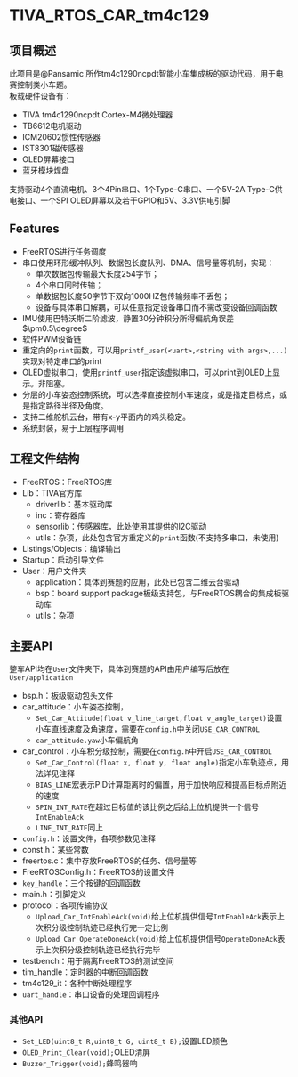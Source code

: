 # TIVA_RTOS_CAR_tm4c129

## 项目概述

此项目是@Pansamic 所作tm4c1290ncpdt智能小车集成板的驱动代码，用于电赛控制类小车题。  
板载硬件设备有：

- TIVA tm4c1290ncpdt Cortex-M4微处理器
- TB6612电机驱动
- ICM20602惯性传感器
- IST8301磁传感器
- OLED屏幕接口
- 蓝牙模块焊盘

支持驱动4个直流电机、3个4Pin串口、1个Type-C串口、一个5V-2A Type-C供电接口、一个SPI OLED屏幕以及若干GPIO和5V、3.3V供电引脚

## Features

- FreeRTOS进行任务调度
- 串口使用环形缓冲队列、数据包长度队列、DMA、信号量等机制，实现：
  - 单次数据包传输最大长度254字节；
  - 4个串口同时传输；
  - 单数据包长度50字节下双向1000HZ包传输频率不丢包；
  - 设备与具体串口解耦，可以任意指定设备串口而不需改变设备回调函数
- IMU使用巴特沃斯二阶滤波，静置30分钟积分所得偏航角误差$\pm0.5\degree$
- 软件PWM设备链
- 重定向的`print`函数，可以用`printf_user(<uart>,<string with args>,...)`实现对特定串口的print
- OLED虚拟串口，使用`printf_user`指定该虚拟串口，可以print到OLED上显示。非阻塞。
- 分层的小车姿态控制系统，可以选择直接控制小车速度，或是指定目标点，或是指定路径半径及角度。
- 支持二维舵机云台，带有x-y平面内的鸡头稳定。
- 系统封装，易于上层程序调用

## 工程文件结构

- FreeRTOS：FreeRTOS库
- Lib：TIVA官方库
  - driverlib：基本驱动库
  - inc：寄存器库
  - sensorlib：传感器库，此处使用其提供的I2C驱动
  - utils：杂项，此处包含官方重定义的`print`函数(不支持多串口，未使用)
- Listings/Objects：编译输出
- Startup：启动引导文件
- User：用户文件夹
  - application：具体到赛题的应用，此处已包含二维云台驱动
  - bsp：board support package板级支持包，与FreeRTOS耦合的集成板驱动库
  - utils：杂项

## 主要API

整车API均在`User`文件夹下，具体到赛题的API由用户编写后放在`User/application`

- bsp.h：板级驱动包头文件
- car_attitude：小车姿态控制，
  - `Set_Car_Attitude(float v_line_target,float v_angle_target)`设置小车直线速度及角速度，需要在`config.h`中关闭`USE_CAR_CONTROL`
  - `car_attitude.yaw`小车偏航角
- car_control：小车积分级控制，需要在`config.h`中开启`USE_CAR_CONTROL`
  - `Set_Car_Control(float x, float y, float angle)`指定小车轨迹点，用法详见注释
  - `BIAS_LINE`宏表示PID计算距离时的偏置，用于加快响应和提高目标点附近的速度
  - `SPIN_INT_RATE`在超过目标值的该比例之后给上位机提供一个信号`IntEnableAck`
  - `LINE_INT_RATE`同上
- `config.h`：设置文件，各项参数见注释
- const.h：某些常数
- freertos.c：集中存放FreeRTOS的任务、信号量等
- FreeRTOSConfig.h：FreeRTOS的设置文件
- `key_handle`：三个按键的回调函数
- main.h：引脚定义
- protocol：各项传输协议
  - `Upload_Car_IntEnableAck(void)`给上位机提供信号`IntEnableAck`表示上次积分级控制轨迹已经执行完一定比例
  - `Upload_Car_OperateDoneAck(void)`给上位机提供信号`OperateDoneAck`表示上次积分级控制轨迹已经执行完毕
- testbench：用于隔离FreeRTOS的测试空间
- tim_handle：定时器的中断回调函数
- tm4c129_it：各种中断处理程序
- `uart_handle`：串口设备的处理回调程序

### 其他API

- `Set_LED(uint8_t R,uint8_t G, uint8_t B);`设置LED颜色
- `OLED_Print_Clear(void);`OLED清屏
- `Buzzer_Trigger(void);`蜂鸣器响
